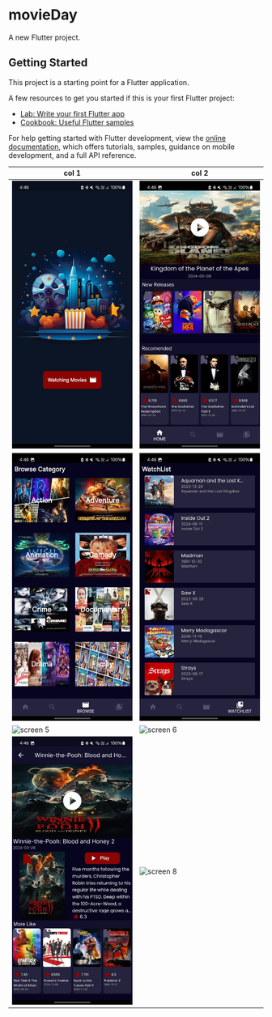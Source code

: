 # movieDay

A new Flutter project.

## Getting Started

This project is a starting point for a Flutter application.

A few resources to get you started if this is your first Flutter project:

- [Lab: Write your first Flutter app](https://docs.flutter.dev/get-started/codelab)
- [Cookbook: Useful Flutter samples](https://docs.flutter.dev/cookbook)

For help getting started with Flutter development, view the
[online documentation](https://docs.flutter.dev/), which offers tutorials,
samples, guidance on mobile development, and a full API reference.


| col 1      | col 2      |
|------------|-------------|
| ![screen1](assets/images/Screenshot_20240627_044602.jpg) |![screen2](assets/images/Screenshot_20240627_044618.jpg) |
|![screen3](assets/images/Screenshot_20240627_044623.jpg) | ![screen 4](assets/images/Screenshot_20240627_044626.jpg) |
|![screen 5](assets/images/Screenshot_20240621_013247.jpg) |![screen 6](assets/images/Screenshot_20240621_013252.jpg) |
|![screen 7](assets/images/Screenshot_20240627_044647.jpg)|![screen 8](assets/images/Screenshot_20240627_044632.jpg)|

